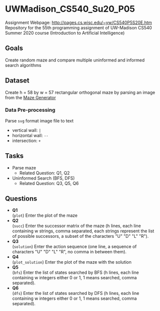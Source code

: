 # UWMadison_CS540_Su20_P05
Assignment Webpage: http://pages.cs.wisc.edu/~yw/CS540P5S20E.htm  
Repository for the 55th programming assignment of UW-Madison CS540 Summer 2020 course (Introduction to Artificial Intelligence)

## Goals
Create random maze and compare multiple uninformed and informed search algorithms


## Dataset
Create h = 58 by w = 57 rectangular orthogonal maze by parsing an image from the [Maze Generator](http://www.mazegenerator.net/)

### Data Pre-processing
Parse `svg` format image file to text
  - vertical wall: `|`
  - horizontal wall: `--`
  - intersection: `+`


## Tasks
- Parse maze
  - Related Question: Q1, Q2
- Uninformed Search (BFS, DFS)
  - Related Question: Q3, Q5, Q6


## Questions
- **Q1**  
  (`plot`) Enter the plot of the maze
- **Q2**  
  (`succ`) Enter the successor matrix of the maze (h lines, each line containing w strings, comma separated, each strings represent the list of possible successors, a subset of the characters "U" "D" "L" "R").
- **Q3**  
  (`solution`) Enter the action sequence (one line, a sequence of characters "U" "D" "L" "R", no comma in between them).
- **Q4**  
  (`plot_solution`) Enter the plot of the maze with the solution
- **Q5**  
  (`bfs`) Enter the list of states searched by BFS (h lines, each line containing w integers either 0 or 1, 1 means searched, comma separated).
- **Q6**  
  (`dfs`) Enter the list of states searched by DFS (h lines, each line containing w integers either 0 or 1, 1 means searched, comma separated).